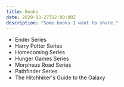 ```yaml
---
title: Books
date: 2020-03-27T12:00:00Z
description: "Some books I want to share."
---
```


- Ender Series
- Harry Potter Series
- Homecoming Series
- Hunger Games Series
- Morpheus Road Series
- Pathfinder Series
- The Hitchhiker's Guide to the Galaxy
